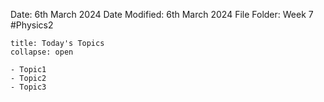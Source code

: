 Date: 6th March 2024
Date Modified: 6th March 2024
File Folder: Week 7
#Physics2

```ad-abstract
title: Today's Topics
collapse: open

- Topic1
- Topic2
- Topic3

```
